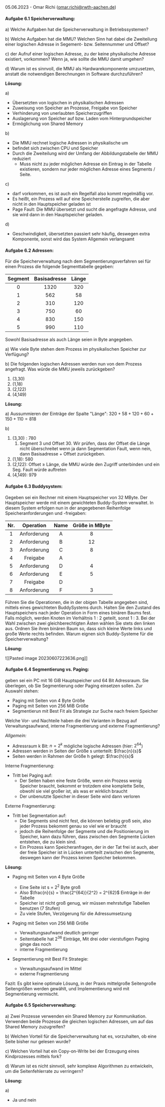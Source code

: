 05.06.2023 - Omar Richi (omar.richi@rwth-aachen.de)

#### Aufgabe 6.1 Speicherverwaltung:

a) Welche Aufgaben hat die Speicherverwaltung in Betriebssystemen?

b) Welche Aufgaben hat die MMU? Welchen Sinn hat dabei die Zweiteilung einer logischen Adresse in Segement- bzw. Seitennummer und Offset?

c)  der Aufruf einer logischen Adresse, zu der keine physikalische Adresse existiert, vorkommen? Wenn ja, wie sollte die MMU damit umgehen?

d) Warum ist es sinnvoll, die MMU als Hardwarekomponente umzusetzen, anstatt die notwendigen Berechnungen in Software durchzuführen?

**Lösung:**

a) 

- Übersetzten von logischen in physikalischen Adressen
- Zuweisung von Speicher an Prozesse, Freigabe von Speicher
- Verhinderung von unerlaubten Speicherzugriffen
- Auslagerung von Speicher auf bzw. Laden vom Hintergrundspeicher
- Ermöglichung von Shared Memory

b) 

- Die MMU rechnet logische Adressen in physikalische um
- befindet sich zwischen CPU und Speicher
- Durch die Zweiteilung wird der Umfang der Abbildungstabelle der MMU reduziert
	- Muss nicht zu jeder möglichen Adresse ein Eintrag in der Tabelle existieren, sondern nur jeder möglichen Adresse eines Segments / Seite.

c)

- darf vorkommen, es ist auch ein Regelfall also kommt regelmäßig vor.
- Es heißt, ein Prozess will auf eine Speicherstelle zugreifen, die aber nicht in den Hauptspeicher geladen ist
- Page Fault: Die MMU übersetzt und sucht die angefragte Adresse, und sie wird dann in den Hauptspeicher geladen.

d) 
- Geschwindigkeit, übersetzten passiert sehr häufig, deswegen extra Komponente, sonst wird das System Allgemein verlangsamt

#### Aufgabe 6.2 Adressen:

Für die Speicherverwaltung nach dem Segmentierungsverfahren sei für einen Prozess die folgende Segmenttabelle gegeben:

| Segment | Basisadresse | Länge |
|:-------:|:------------:|:-----:|
|    0    |     1320     |  320  |
|    1    |     562      |  58   |
|    2    |     310      |  120  |
|    3    |     750      |  60   |
|    4    |     830      |  150  |
|    5    |     990      |  110  |

Sowohl Basisadresse als auch Länge seien in Byte angegeben.

a) Wie viele Byte stehen dem Prozess im physikalischen Speicher zur Verfügung?

b) Die folgenden logischen Adressen werden nun von dem Prozess angefragt. Was würde die MMU jeweils zurückgeben?

1. (3,30)
2. (1,18)
3. (2,122)
4. (4,149)

**Lösung:**

a) Aussummieren der Einträge der Spalte "Länge": 
$320+58+120+60+150+110= 818$

b) 

1. (3,30) : 780
	1.  Segment 3 und Offset 30. Wir prüfen, dass der Offset die Länge nicht überschreitet wenn ja dann Segmentation Fault, wenn nein, dann Basisadresse + Offset zurückgeben.
2. (1,18): 580
3. (2,122): Offset $\geq$ Länge, die MMU würde den Zugriff unterbinden und ein Seg. Fault würde auftreten
4. (4,149): 979

#### Aufgabe 6.3 Buddysystem:

Gegeben sei ein Rechner mit einem Hauptspeicher von 32 MByte. Der Hauptspeicher werde mit einem gewichteten Buddy-System verwaltet. In diesem System erfolgen nun in der angegebenen Reihenfolge
Speicheranforderungen und -freigaben:

| Nr. |  Operation  | Name | Größe in MByte |
|:---:|:-----------:|:----:|:--------------:|
|  1  | Anforderung |  A   |       8        |
|  2  | Anforderung |  B   |       12       | 
|  3  | Anforderung |  C   |       8        |
|  4  |  Freigabe   |  A   |                |
|  5  | Anforderung |  D   |       4        |
|  6  | Anforderung |  E   |       5        |
|  7  |  Freigabe   |  D   |                |
|  8  | Anforderung |  F   |       3        |

Führen Sie die Operationen, die in der obigen Tabelle angegeben sind, mittels eines gewichteten BuddySystems durch. Halten Sie den Zustand des Hauptspeichers nach jeder Operation in Form eines binären Baums fest. Falls möglich, werden Knoten im Verhältnis 1 : 2 geteilt, sonst 1 : 3. Bei der Wahl zwischen zwei gleichberechtigten Ästen wählen Sie stets den linken aus. Ordnen Sie ihren binären Baum so, dass sich kleine Werte links und große Werte rechts befinden.
Warum eignen sich Buddy-Systeme für die Speicherverwaltung?

**Lösung:**

![[Pasted image 20230607223636.png]]

#### Aufgabe 6.4 Segmentierung vs. Paging:

geben sei ein PC mit 16 GiB Hauptspeicher und 64 Bit Adressraum. Sie überlegen, ob Sie Segmentierung oder Paging einsetzen sollen. Zur Auswahl stehen:

- Paging mit Seiten von 4 Byte Größe
- Paging mit Seiten von 256 MiB Größe
- Segmentierun mit Best Fit als Strategie zur Suche nach freiem Speicher

Welche Vor- und Nachteile haben die drei Varianten in Bezug auf Verwaltungsaufwand, interne Fragmentierung und externe Fragmentierung?

*Allgemein:*

- Adressraum k Bit: $n = 2^k$ mögliche logische Adressen (hier: $2^{64}$)
- Adressen werden in Seiten der Größe s unterteilt: $\frac{n}{s}$
- Seiten werden in Rahmen der Größe h gelegt: $\frac{h}{s}$ 

Interne Fragmentierung: 
- Tritt bei Paging auf: 
	- Der Seiten haben eine feste Größe, wenn ein Prozess wenig Speicher braucht, bekommt er trotzdem eine komplette Seite, obwohl sie viel großer ist, als was er wirklich braucht
	- Der unbenutzte Speicher in dieser Seite wird dann verloren

Externe Fragmentierung: 
- Tritt bei Segmentation auf:
	- Die Segments sind nicht fest, die können beliebig groß sein, also jeder Prozess bekommt genau so viel wie er braucht
	- jedoch die Reihenfolge der Segmente und die Positionierung im Speicher, kann dazu führen, dass zwischen den Segmente Lücken entstehen, die zu klein sind.
	- Ein Prozess kann Speicheranfragen, der in der Tat frei ist auch, aber der freie Speicher ist in Lücken unterteilt zwischen den Segmente, deswegen kann der Prozess keinen Speicher bekommen.


**Lösung:**

- Paging mit Seiten von 4 Byte Größe
	- Eine Seite ist s = $2^2$ Byte groß
	- Also $\frac{n}{s} = \frac{2^{64}}{2^2} = 2^{62}$ Einträge in der Tabelle
	- Speicher ist nicht groß genug, wir müssen mehrstufige Tabellen benutzen (7 Stufen)
	- Zu viele Stufen, Verzögerung für die Adressumsetzung

- Paging mit Seiten von 256 MiB Größe
	- Verwaltungsaufwand deutlich geringer
	- Seitentabelle hat $2^{36}$ Einträge, Mit drei oder vierstufigen Paging ginge das noch
	- interne Fragmentierung

-  Segmentierung mit Best Fit Strategie:
	- Verwaltungsaufwand im Mittel
	- externe Fragmentierung

Fazit: Es gibt keine optimale Lösung, in der Praxis mittelgroße Seitengroße Seitengrößen werden gewählt, und Implementierung wird mit Segmentierung vermischt.


#### Aufgabe 6.5 Speicherverwaltung:

a) Zwei Prozesse verwenden ein Shared Memory zur Kommunikation. Verwenden beide Prozesse die gleichen logischen Adressen, um auf das Shared Memory zuzugreifen?

b) Welchen Vorteil für die Speicherverwaltung hat es, vorzuhalten, ob eine Seite bisher nur gelesen wurde?

c) Welchen Vorteil hat ein Copy-on-Write bei der Erzeugung eines Kindprozesses mittels fork?

d) Warum ist es nicht sinnvoll, sehr komplexe Algorithmen zu entwickeln, um die Seitenfehlerrate zu verringern?

**Lösung:**

a) 
- Ja und nein